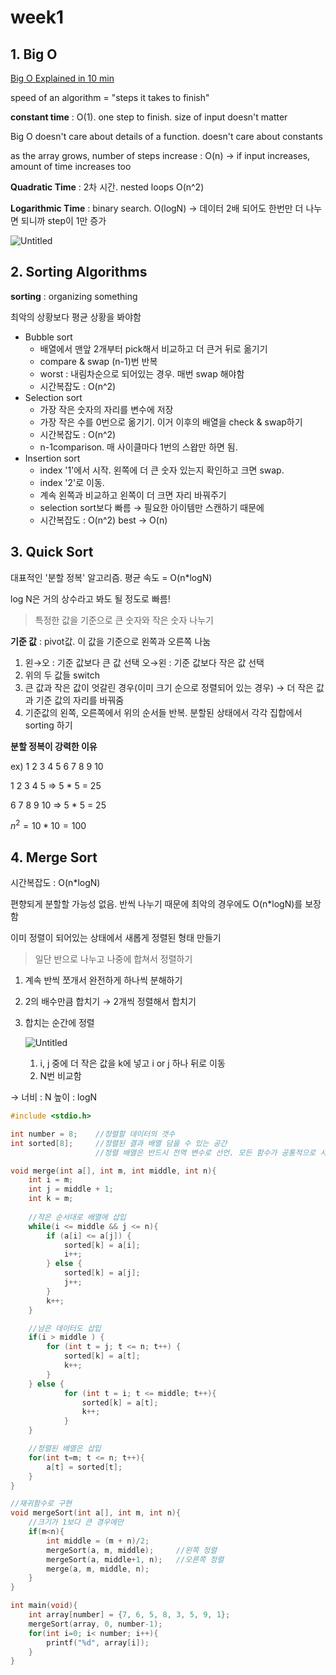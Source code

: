 # week1

## 1. Big O

[Big O Explained in 10 min](https://youtu.be/BEVnxbxBqi8) 

speed of an algorithm = "steps it takes to finish"

 

**constant time** : O(1). one step to finish. size of input doesn't matter

Big O doesn't care about details of a function. doesn't care about constants 

as the array grows, number of steps increase : O(n) → if input increases, amount of time increases too 

**Quadratic Time** : 2차 시간. nested loops O(n^2) 

**Logarithmic Time** : binary search. O(logN) → 데이터 2배 되어도 한번만 더 나누면 되니까 step이 1만 증가 

![Untitled](week1%20e95aa15431554bfeaf0a9c9d9459b03e/Untitled.png)

## 2. Sorting Algorithms

**sorting** : organizing something

최악의 상황보다 평균 상황을 봐야함 

- Bubble sort
    - 배열에서 맨앞 2개부터 pick해서 비교하고 더 큰거 뒤로 옮기기
    - compare & swap (n-1)번 반복
    - worst : 내림차순으로 되어있는 경우. 매번 swap 해야함
    - 시간복잡도 : O(n^2)
- Selection sort
    - 가장 작은 숫자의 자리를 변수에 저장
    - 가장 작은 수를 0번으로 옮기기. 이거 이후의 배열을 check & swap하기
    - 시간복잡도 : O(n^2)
    - n-1comparison. 매 사이클마다 1번의 스왑만 하면 됨.
- Insertion sort
    - index '1'에서 시작. 왼쪽에 더 큰 숫자 있는지 확인하고 크면 swap.
    - index '2'로 이동.
    - 계속 왼쪽과 비교하고 왼쪽이 더 크면 자리 바꿔주기
    - selection sort보다 빠름 → 필요한 아이템만 스캔하기 때문에
    - 시간복잡도 : O(n^2) best → O(n)
    

## 3. Quick Sort

대표적인 '분할 정복' 알고리즘. 평균 속도 = O(n*logN) 

log N은 거의 상수라고 봐도 될 정도로 빠름! 

> 특정한 값을 기준으로 큰 숫자와 작은 숫자 나누기
> 

**기준 값** : pivot값. 이 값을 기준으로 왼쪽과 오른쪽 나눔 

1. 왼→오 : 기준 값보다 큰 값 선택 
오→왼 : 기준 값보다 작은 값 선택 
2. 위의 두 값들 switch 
3. 큰 값과 작은 값이 엇갈린 경우(이미 크기 순으로 정렬되어 있는 경우) → 더 작은 값과 기준 값의 자리를 바꿔줌
4. 기준값의 왼쪽, 오른쪽에서 위의 순서들 반복. 분할된 상태에서 각각 집합에서 sorting 하기 

**분할 정복이 강력한 이유** 

ex) 1 2 3 4 5 6 7 8 9 10 

1 2 3 4 5 ⇒ 5 * 5 = 25

6 7 8 9 10 ⇒ 5 * 5 = 25 

$n^2 = 10 * 10 = 100$ 

## 4. Merge Sort

시간복잡도 : O(n*logN) 

편향되게 분할할 가능성 없음. 반씩 나누기 때문에 최악의 경우에도 O(n*logN)를 보장함 

이미 정렬이 되어있는 상태에서 새롭게 정렬된 형태 만들기 

> 일단 반으로 나누고 나중에 합쳐서 정렬하기
> 
1. 계속 반씩 쪼개서 완전하게 하나씩 분해하기 
2. 2의 배수만큼 합치기 → 2개씩 정렬해서 합치기 
3. 합치는 순간에 정렬 
    
    ![Untitled](week1%20e95aa15431554bfeaf0a9c9d9459b03e/Untitled%201.png)
    
    1. i, j 중에 더 작은 값을 k에 넣고 i or j 하나 뒤로 이동 
    2. N번 비교함 

→ 너비 : N 높이 : logN 

```cpp
#include <stdio.h>

int number = 8;    //정렬할 데이터의 갯수
int sorted[8];     //정렬된 결과 배열 담을 수 있는 공간 
                   //정렬 배열은 반드시 전역 변수로 선언. 모든 함수가 공통적으로 사용하기 위해서 

void merge(int a[], int m, int middle, int n){
	int i = m; 
	int j = middle + 1;
	int k = m; 
	
	//작은 순서대로 배열에 삽입 
	while(i <= middle && j <= n){
		if (a[i] <= a[j]) {
			sorted[k] = a[i];
			i++;
		} else {
			sorted[k] = a[j];
			j++;
		}
		k++;
	}

	//남은 데이터도 삽입 
	if(i > middle ) {
		for (int t = j; t <= n; t++) {
			sorted[k] = a[t];
			k++;
		}
	} else {
			for (int t = i; t <= middle; t++){
				sorted[k] = a[t];
				k++;
			}
	}

	//정렬된 배열은 삽입 
	for(int t=m; t <= n; t++){
		a[t] = sorted[t]; 
	}
}

//재귀함수로 구현 
void mergeSort(int a[], int m, int n){
	//크기가 1보다 큰 경우에만 
	if(m<n){
		int middle = (m + n)/2;
		mergeSort(a, m, middle);     //왼쪽 정렬 
		mergeSort(a, middle+1, n);   //오른쪽 정렬
		merge(a, m, middle, n); 
	}
}

int main(void){
	int array[number] = {7, 6, 5, 8, 3, 5, 9, 1};
	mergeSort(array, 0, number-1);
	for(int i=0; i< number; i++){
		printf("%d", array[i]);
	}
}
```
